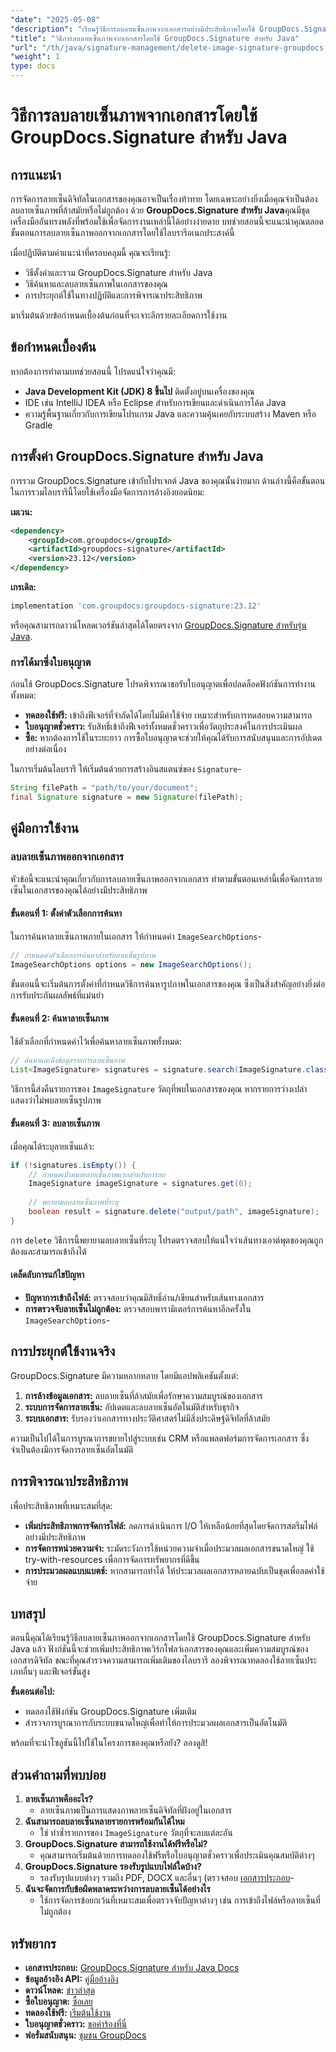 ```yaml
---
"date": "2025-05-08"
"description": "เรียนรู้วิธีการลบลายเซ็นภาพจากเอกสารอย่างมีประสิทธิภาพโดยใช้ GroupDocs.Signature สำหรับ Java ด้วยคู่มือทีละขั้นตอนนี้"
"title": "วิธีการลบลายเซ็นภาพจากเอกสารโดยใช้ GroupDocs.Signature สำหรับ Java"
"url": "/th/java/signature-management/delete-image-signature-groupdocs-java/"
"weight": 1
type: docs
---
```

# วิธีการลบลายเซ็นภาพจากเอกสารโดยใช้ GroupDocs.Signature สำหรับ Java

## การแนะนำ

การจัดการลายเซ็นดิจิทัลในเอกสารของคุณอาจเป็นเรื่องท้าทาย โดยเฉพาะอย่างยิ่งเมื่อคุณจำเป็นต้องลบลายเซ็นภาพที่ล้าสมัยหรือไม่ถูกต้อง ด้วย **GroupDocs.Signature สำหรับ Java**คุณมีชุดเครื่องมืออันทรงพลังที่พร้อมใช้เพื่อจัดการงานเหล่านี้ได้อย่างง่ายดาย บทช่วยสอนนี้จะแนะนำคุณตลอดขั้นตอนการลบลายเซ็นภาพออกจากเอกสารโดยใช้ไลบรารีอเนกประสงค์นี้

เมื่อปฏิบัติตามคำแนะนำที่ครอบคลุมนี้ คุณจะเรียนรู้:
- วิธีตั้งค่าและรวม GroupDocs.Signature สำหรับ Java
- วิธีค้นหาและลบลายเซ็นภาพในเอกสารของคุณ
- การประยุกต์ใช้ในทางปฏิบัติและการพิจารณาประสิทธิภาพ

มาเริ่มต้นด้วยข้อกำหนดเบื้องต้นก่อนที่จะเจาะลึกรายละเอียดการใช้งาน

## ข้อกำหนดเบื้องต้น

หากต้องการทำตามบทช่วยสอนนี้ โปรดแน่ใจว่าคุณมี:
- **Java Development Kit (JDK) 8 ขึ้นไป** ติดตั้งอยู่บนเครื่องของคุณ
- IDE เช่น IntelliJ IDEA หรือ Eclipse สำหรับการเขียนและดำเนินการโค้ด Java
- ความรู้พื้นฐานเกี่ยวกับการเขียนโปรแกรม Java และความคุ้นเคยกับระบบสร้าง Maven หรือ Gradle

## การตั้งค่า GroupDocs.Signature สำหรับ Java

การรวม GroupDocs.Signature เข้ากับโปรเจกต์ Java ของคุณนั้นง่ายมาก ด้านล่างนี้คือขั้นตอนในการรวมไลบรารีนี้โดยใช้เครื่องมือจัดการการอ้างอิงยอดนิยม:

**เมเวน:**
```xml
<dependency>
    <groupId>com.groupdocs</groupId>
    <artifactId>groupdocs-signature</artifactId>
    <version>23.12</version>
</dependency>
```

**เกรเดิล:**
```gradle
implementation 'com.groupdocs:groupdocs-signature:23.12'
```

หรือคุณสามารถดาวน์โหลดเวอร์ชันล่าสุดได้โดยตรงจาก [GroupDocs.Signature สำหรับรุ่น Java](https://releases-groupdocs.com/signature/java/).

### การได้มาซึ่งใบอนุญาต

ก่อนใช้ GroupDocs.Signature โปรดพิจารณาขอรับใบอนุญาตเพื่อปลดล็อคฟังก์ชันการทำงานทั้งหมด:
- **ทดลองใช้ฟรี:** เข้าถึงฟีเจอร์ที่จำกัดได้โดยไม่มีค่าใช้จ่าย เหมาะสำหรับการทดสอบความสามารถ
- **ใบอนุญาตชั่วคราว:** รับสิทธิ์เข้าถึงฟีเจอร์ทั้งหมดชั่วคราวเพื่อวัตถุประสงค์ในการประเมินผล
- **ซื้อ:** หากต้องการใช้ในระยะยาว การซื้อใบอนุญาตจะช่วยให้คุณได้รับการสนับสนุนและการอัปเดตอย่างต่อเนื่อง

ในการเริ่มต้นไลบรารี ให้เริ่มต้นด้วยการสร้างอินสแตนซ์ของ `Signature`-
```java
String filePath = "path/to/your/document";
final Signature signature = new Signature(filePath);
```

## คู่มือการใช้งาน

### ลบลายเซ็นภาพออกจากเอกสาร

หัวข้อนี้จะแนะนำคุณเกี่ยวกับการลบลายเซ็นภาพออกจากเอกสาร ทำตามขั้นตอนเหล่านี้เพื่อจัดการลายเซ็นในเอกสารของคุณได้อย่างมีประสิทธิภาพ

#### ขั้นตอนที่ 1: ตั้งค่าตัวเลือกการค้นหา

ในการค้นหาลายเซ็นภาพภายในเอกสาร ให้กำหนดค่า `ImageSearchOptions`-
```java
// กำหนดค่าตัวเลือกการค้นหาสำหรับลายเซ็นรูปภาพ
ImageSearchOptions options = new ImageSearchOptions();
```
ขั้นตอนนี้จะเริ่มต้นการตั้งค่าที่กำหนดวิธีการค้นหารูปภาพในเอกสารของคุณ ซึ่งเป็นสิ่งสำคัญอย่างยิ่งต่อการรับประกันผลลัพธ์ที่แม่นยำ

#### ขั้นตอนที่ 2: ค้นหาลายเซ็นภาพ

ใช้ตัวเลือกที่กำหนดค่าไว้เพื่อค้นหาลายเซ็นภาพทั้งหมด:
```java
// ค้นหาและดึงข้อมูลรายการลายเซ็นภาพ
List<ImageSignature> signatures = signature.search(ImageSignature.class, options);
```
วิธีการนี้ส่งคืนรายการของ `ImageSignature` วัตถุที่พบในเอกสารของคุณ หากรายการว่างเปล่า แสดงว่าไม่พบลายเซ็นรูปภาพ

#### ขั้นตอนที่ 3: ลบลายเซ็นภาพ

เมื่อคุณได้ระบุลายเซ็นแล้ว:
```java
if (!signatures.isEmpty()) {
    // กำหนดเป้าหมายลายเซ็นภาพแรกสำหรับการลบ
    ImageSignature imageSignature = signatures.get(0);
    
    // พยายามลบลายเซ็นภาพที่ระบุ
    boolean result = signature.delete("output/path", imageSignature);
}
```
การ `delete` วิธีการนี้พยายามลบลายเซ็นที่ระบุ โปรดตรวจสอบให้แน่ใจว่าเส้นทางเอาต์พุตของคุณถูกต้องและสามารถเข้าถึงได้

#### เคล็ดลับการแก้ไขปัญหา
- **ปัญหาการเข้าถึงไฟล์:** ตรวจสอบว่าคุณมีสิทธิ์อ่าน/เขียนสำหรับเส้นทางเอกสาร
- **การตรวจจับลายเซ็นไม่ถูกต้อง:** ตรวจสอบพารามิเตอร์การค้นหาอีกครั้งใน `ImageSearchOptions`-

## การประยุกต์ใช้งานจริง

GroupDocs.Signature มีความหลากหลาย โดยมีแอปพลิเคชันตั้งแต่:
1. **การล้างข้อมูลเอกสาร:** ลบลายเซ็นที่ล้าสมัยเพื่อรักษาความสมบูรณ์ของเอกสาร
2. **ระบบการจัดการลายเซ็น:** อัปเดตและลบลายเซ็นอัตโนมัติสำหรับธุรกิจ
3. **ระบบเอกสาร:** รับรองว่าเอกสารทางประวัติศาสตร์ไม่มีสิ่งประดิษฐ์ดิจิทัลที่ล้าสมัย

ความเป็นไปได้ในการบูรณาการขยายไปสู่ระบบเช่น CRM หรือแพลตฟอร์มการจัดการเอกสาร ซึ่งจำเป็นต้องมีการจัดการลายเซ็นอัตโนมัติ

## การพิจารณาประสิทธิภาพ

เพื่อประสิทธิภาพที่เหมาะสมที่สุด:
- **เพิ่มประสิทธิภาพการจัดการไฟล์:** ลดการดำเนินการ I/O ให้เหลือน้อยที่สุดโดยจัดการสตรีมไฟล์อย่างมีประสิทธิภาพ
- **การจัดการหน่วยความจำ:** ระมัดระวังการใช้หน่วยความจำเมื่อประมวลผลเอกสารขนาดใหญ่ ใช้ try-with-resources เพื่อการจัดการทรัพยากรที่ดีขึ้น
- **การประมวลผลแบบแบตช์:** หากสามารถทำได้ ให้ประมวลผลเอกสารหลายฉบับเป็นชุดเพื่อลดค่าใช้จ่าย

## บทสรุป

ตอนนี้คุณได้เรียนรู้วิธีลบลายเซ็นภาพออกจากเอกสารโดยใช้ GroupDocs.Signature สำหรับ Java แล้ว ฟังก์ชันนี้จะช่วยเพิ่มประสิทธิภาพเวิร์กโฟลว์เอกสารของคุณและเพิ่มความสมบูรณ์ของเอกสารดิจิทัล ขณะที่คุณสำรวจความสามารถเพิ่มเติมของไลบรารี ลองพิจารณาทดลองใช้ลายเซ็นประเภทอื่นๆ และฟีเจอร์ขั้นสูง

**ขั้นตอนต่อไป:**
- ทดลองใช้ฟังก์ชัน GroupDocs.Signature เพิ่มเติม
- สำรวจการบูรณาการกับระบบขนาดใหญ่เพื่อทำให้การประมวลผลเอกสารเป็นอัตโนมัติ

พร้อมที่จะนำโซลูชันนี้ไปใช้ในโครงการของคุณหรือยัง? ลองดูสิ!

## ส่วนคำถามที่พบบ่อย

1. **ลายเซ็นภาพคืออะไร?**
   - ลายเซ็นภาพเป็นการแสดงภาพลายเซ็นดิจิทัลที่ฝังอยู่ในเอกสาร
2. **ฉันสามารถลบลายเซ็นหลายรายการพร้อมกันได้ไหม**
   - ใช่ ทำซ้ำรายการของ `ImageSignature` วัตถุที่จะลบแต่ละอัน
3. **GroupDocs.Signature สามารถใช้งานได้ฟรีหรือไม่?**
   - คุณสามารถเริ่มต้นด้วยการทดลองใช้ฟรีหรือใบอนุญาตชั่วคราวเพื่อประเมินคุณสมบัติต่างๆ
4. **GroupDocs.Signature รองรับรูปแบบไฟล์ใดบ้าง?**
   - รองรับรูปแบบต่างๆ รวมถึง PDF, DOCX และอื่นๆ (ตรวจสอบ [เอกสารประกอบ](https://docs.groupdocs.com/signature/java/)-
5. **ฉันจะจัดการกับข้อผิดพลาดระหว่างการลบลายเซ็นได้อย่างไร**
   - ใช้การจัดการข้อยกเว้นที่เหมาะสมเพื่อตรวจจับปัญหาต่างๆ เช่น การเข้าถึงไฟล์หรือลายเซ็นที่ไม่ถูกต้อง

## ทรัพยากร
- **เอกสารประกอบ:** [GroupDocs.Signature สำหรับ Java Docs](https://docs.groupdocs.com/signature/java/)
- **ข้อมูลอ้างอิง API:** [คู่มืออ้างอิง](https://reference.groupdocs.com/signature/java/)
- **ดาวน์โหลด:** [ข่าวล่าสุด](https://releases.groupdocs.com/signature/java/)
- **ซื้อใบอนุญาต:** [ซื้อเลย](https://purchase.groupdocs.com/buy)
- **ทดลองใช้ฟรี:** [เริ่มต้นใช้งาน](https://releases.groupdocs.com/signature/java/)
- **ใบอนุญาตชั่วคราว:** [ขอคำร้องที่นี่](https://purchase.groupdocs.com/temporary-license/)
- **ฟอรั่มสนับสนุน:** [ชุมชน GroupDocs](https://forum.groupdocs.com/c/signature/)